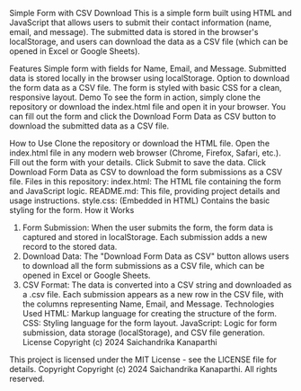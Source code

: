 Simple Form with CSV Download
This is a simple form built using HTML and JavaScript that allows users to submit their contact information (name, email, and message). The submitted data is stored in the browser's localStorage, and users can download the data as a CSV file (which can be opened in Excel or Google Sheets).

Features
Simple form with fields for Name, Email, and Message.
Submitted data is stored locally in the browser using localStorage.
Option to download the form data as a CSV file.
The form is styled with basic CSS for a clean, responsive layout.
Demo
To see the form in action, simply clone the repository or download the index.html file and open it in your browser. You can fill out the form and click the Download Form Data as CSV button to download the submitted data as a CSV file.

How to Use
Clone the repository or download the HTML file.
Open the index.html file in any modern web browser (Chrome, Firefox, Safari, etc.).
Fill out the form with your details.
Click Submit to save the data.
Click Download Form Data as CSV to download the form submissions as a CSV file.
Files in this repository:
index.html: The HTML file containing the form and JavaScript logic.
README.md: This file, providing project details and usage instructions.
style.css: (Embedded in HTML) Contains the basic styling for the form.
How it Works
1. Form Submission:
When the user submits the form, the form data is captured and stored in localStorage. Each submission adds a new record to the stored data.
2. Download Data:
The "Download Form Data as CSV" button allows users to download all the form submissions as a CSV file, which can be opened in Excel or Google Sheets.
3. CSV Format:
The data is converted into a CSV string and downloaded as a .csv file. Each submission appears as a new row in the CSV file, with the columns representing Name, Email, and Message.
Technologies Used
HTML: Markup language for creating the structure of the form.
CSS: Styling language for the form layout.
JavaScript: Logic for form submission, data storage (localStorage), and CSV file generation.
License
Copyright (c) 2024 Saichandrika Kanaparthi

This project is licensed under the MIT License - see the LICENSE file for details.
Copyright
Copyright (c) 2024 Saichandrika Kanaparthi. All rights reserved.
